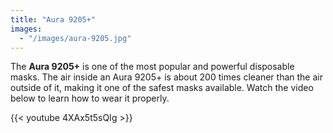 ```yaml
---
title: "Aura 9205+"
images:
  - "/images/aura-9205.jpg"
---
```


The **Aura 9205+** is one of the most popular and powerful disposable masks. The air inside an Aura 9205+ is about 200 times cleaner than the air outside of it, making it one of the safest masks available. Watch the video below to learn how to wear it properly.

{{< youtube 4XAx5t5sQIg >}}